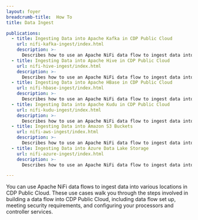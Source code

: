 ```yaml
---
layout: foyer
breadcrumb-title:  How To
title: Data Ingest

publications:
  - title: Ingesting Data into Apache Kafka in CDP Public Cloud
    url: nifi-kafka-ingest/index.html
    description: >-
      Describes how to use an Apache NiFi data flow to ingest data into Apache Kafka in CDP Public Cloud.
  - title: Ingesting Data into Apache Hive in CDP Public Cloud
    url: nifi-hive-ingest/index.html
    description: >-
      Describes how to use an Apache NiFi data flow to ingest data into Apache Hive in CDP Public Cloud.
  - title: Ingesting Data into Apache HBase in CDP Public Cloud
    url: nifi-hbase-ingest/index.html
    description: >-
      Describes how to use an Apache NiFi data flow to ingest data into Apache HBase in CDP Public Cloud.
  - title: Ingesting Data into Apache Kudu in CDP Public Cloud
    url: nifi-kudu-ingest/index.html
    description: >-
      Describes how to use an Apache NiFi data flow to ingest data into Apache Kudu in CDP Public Cloud.
  - title: Ingesting Data into Amazon S3 Buckets
    url: nifi-aws-ingest/index.html
    description: >-
      Describes how to use an Apache NiFi data flow to ingest data into Amazon S3 buckets in CDP Public Cloud.
  - title: Ingesting Data into Azure Data Lake Storage
    url: nifi-azure-ingest/index.html
    description: >-
      Describes how to use an Apache NiFi data flow to ingest data into Azure Data Lake Storage in CDP Public Cloud.

---
```


You can use Apache NiFi data flows to ingest data into various locations
in CDP Public Cloud. These use cases walk you through the steps involved
in building a data flow into CDP Public Cloud, including data flow set
up, meeting security requirements, and configuring your processors and
controller services.
